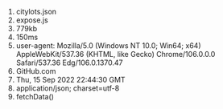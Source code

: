 1. citylots.json
2. expose.js
3. 779kb
4. 150ms
5. user-agent: Mozilla/5.0 (Windows NT 10.0; Win64; x64) AppleWebKit/537.36 (KHTML, like Gecko) Chrome/106.0.0.0 Safari/537.36 Edg/106.0.1370.47
6. GitHub.com
7. Thu, 15 Sep 2022 22:44:30 GMT
8. application/json; charset=utf-8
9. fetchData()